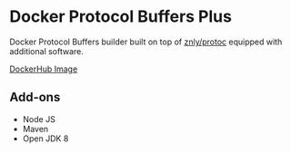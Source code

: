 # Docker Protocol Buffers Plus

Docker Protocol Buffers builder built on top of [znly/protoc](https://hub.docker.com/r/znly/protoc) equipped with additional software.

[DockerHub Image](https://hub.docker.com/r/germanp173/protoc-plus)

## Add-ons

* Node JS
* Maven
* Open JDK 8
